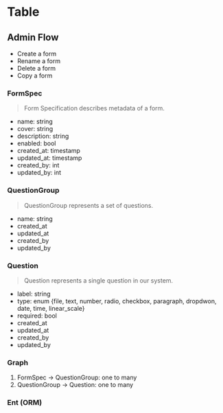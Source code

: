 # Table

## Admin Flow

- Create a form
- Rename a form
- Delete a form
- Copy a form

### FormSpec

> Form Specification describes metadata of a form.

- name: string
- cover: string
- description: string
- enabled: bool
- created_at: timestamp
- updated_at: timestamp
- created_by: int
- updated_by: int

### QuestionGroup

> QuestionGroup represents a set of questions.

- name: string
- created_at
- updated_at
- created_by
- updated_by

### Question

> Question represents a single question in our system.

- label: string
- type: enum {file, text, number, radio, checkbox, paragraph, dropdwon, date, time, linear_scale}
- required: bool
- created_at
- updated_at
- created_by
- updated_by

### Graph

1. FormSpec -> QuestionGroup: one to many
2. QuestionGroup -> Question: one to many

### Ent (ORM)

